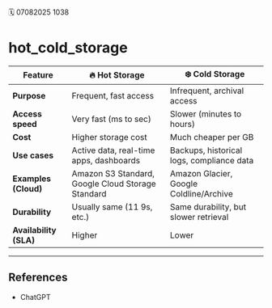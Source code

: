 🗓️ 07082025 1038

# hot_cold_storage

| Feature                | 🔥 **Hot Storage**                                | ❄️ **Cold Storage**                       |
| ---------------------- | ------------------------------------------------- | ----------------------------------------- |
| **Purpose**            | Frequent, fast access                             | Infrequent, archival access               |
| **Access speed**       | Very fast (ms to sec)                             | Slower (minutes to hours)                 |
| **Cost**               | Higher storage cost                               | Much cheaper per GB                       |
| **Use cases**          | Active data, real-time apps, dashboards           | Backups, historical logs, compliance data |
| **Examples (Cloud)**   | Amazon S3 Standard, Google Cloud Storage Standard | Amazon Glacier, Google Coldline/Archive   |
| **Durability**         | Usually same (11 9s, etc.)                        | Same durability, but slower retrieval     |
| **Availability (SLA)** | Higher                                            | Lower                                     |

---
## References
- ChatGPT